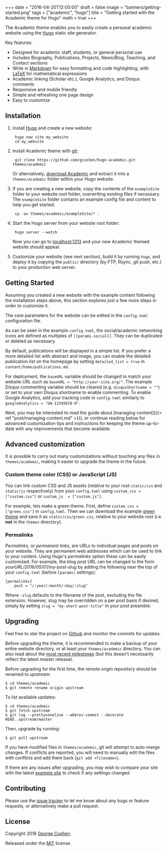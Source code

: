 +++
date = "2016-04-20T12:00:00"
draft = false
image = "banners/getting-started.png"
tags = ["academic", "hugo"]
title = "Getting started with the Academic theme for Hugo"
math = true
+++

The Academic theme enables you to easily create a personal academic website using the [Hugo](https://gohugo.io) static site generator.

Key features:

- Designed for academic staff, students, or general personal use
- Includes Biography, Publications, Projects, News/Blog, Teaching, and Contact sections
- Write in [Markdown](https://github.com/adam-p/markdown-here/wiki/Markdown-Cheatsheet) for easy formatting and code highlighting, with [LaTeX](https://en.wikibooks.org/wiki/LaTeX/Mathematics) for mathematical expressions
- Academic linking (Scholar etc.), Google Analytics, and Disqus comments
- Responsive and mobile friendly
- Simple and refreshing one page design
- Easy to customize
<!--more-->

## Installation

1. Install [Hugo](https://gohugo.io/overview/installing/) and create a new website:

        hugo new site my_website
        cd my_website

2. Install Academic theme with [git](https://help.github.com/articles/set-up-git/):

        git clone https://github.com/gcushen/hugo-academic.git themes/academic

    Or alternatively, [download Academic](https://github.com/gcushen/hugo-academic/archive/master.zip) and extract it into a `themes/academic` folder within your Hugo website.

3. If you are creating a new website, copy the contents of the `exampleSite` folder to your website root folder, overwriting existing files if necessary. The `exampleSite` folder contains an example config file and content to help you get started.

        cp -av themes/academic/exampleSite/* .

4. Start the Hugo server from your website root folder:

        hugo server --watch

    Now you can go to [localhost:1313](http://localhost:1313) and your new Academic themed website should appear.

5. Customize your website (see next section), build it by running `hugo`, and deploy it by copying the `public/` directory (by FTP, Rsync, git push, etc.) to your production web server.


## Getting Started

Assuming you created a new website with the example content following the installation steps above, this section explores just a few more steps in order to customize it.

The core parameters for the website can be edited in the `config.toml` configuration file.

As can be seen in the example `config.toml`, the social/academic networking icons are defined as multiples of `[[params.social]]`. They can be duplicated or deleted as necessary.

By default, publications will be displayed in a simple list. If you prefer a more detailed list with abstract and image, you can enable the detailed publication list on the homepage by setting `detailed_list = true` in `content/home/publications.md`.

For deployment, the `baseURL` variable should be changed to match your website URL such as `baseURL = "http://your-site.org/"`. The example Disqus commenting variable should be cleared (e.g. `disqusShortname = ""`) or set to your own Disqus shortname to enable commenting. To enable Google Analytics, add your tracking code in `config.toml` similarly to `googleAnalytics = "UA-12345678-9"`.

Next, you may be interested to read the guide about [managing content]({{< ref "post/managing-content.md" >}}), or continue reading below for advanced customization tips and instructions for keeping the theme up-to-date with any improvements that become available.


## Advanced customization

It is possible to carry out many customizations without touching any files in `themes/academic`, making it easier to upgrade the theme in the future.

### Custom theme color (CSS) or JavaScript (JS)

You can link custom CSS and JS assets (relative to your root `static/css` and `static/js` respectively) from your `config.toml` using `custom_css = ["custom.css"]` or `custom_js  = ["custom.js"]`.

For example, lets make a green theme. First, define `custom_css = ["green.css"]` in `config.toml`. Then we can download the example [green theme](https://gist.github.com/gcushen/d5525a4506b9ccf83f2bce592a895495) and save it as `static/css/green.css`, relative to your website root (i.e. **not** in the `themes` directory).

### Permalinks

*Permalinks*, or *permanent links*, are URLs to individual pages and posts on your website. They are permanent web addresses which can be used to link to your content. Using Hugo's *permalinks* option these can be easily customized. For example, the blog post URL can be changed to the form *yourURL/2016/05/01/my-post-slug* by adding the following near the top of your `config.toml` (before `[params]` settings):

    [permalinks]
        post = "/:year/:month/:day/:slug"

Where `:slug` defaults to the filename of the post, excluding the file extension. However, slug may be overridden on a per post basis if desired, simply by setting `slug = "my-short-post-title"` in your post preamble.


## Upgrading

Feel free to *star* the project on [Github](https://github.com/gcushen/hugo-academic/) and monitor the commits for updates.

Before upgrading the theme, it is recommended to make a backup of your entire website directory, or at least your `themes/academic` directory. You can also read about the [most recent milestones](https://github.com/gcushen/hugo-academic/releases) (but this doesn't necessarily reflect the latest *master* release).

Before upgrading for the first time, the remote *origin* repository should be renamed to *upstream*:

    $ cd themes/academic
    $ git remote rename origin upstream

To list available updates:

    $ cd themes/academic
    $ git fetch upstream
    $ git log --pretty=oneline --abbrev-commit --decorate HEAD..upstream/master

Then, upgrade by running:

    $ git pull upstream

If you have modified files in `themes/academic`, git will attempt to auto-merge changes. If conflicts are reported, you will need to manually edit the files with conflicts and add them back (`git add <filename>`).

If there are any issues after upgrading, you may wish to compare your site with the latest [example site](https://github.com/gcushen/hugo-academic/tree/master/exampleSite) to check if any settings changed.


## Contributing

Please use the [issue tracker](https://github.com/gcushen/hugo-academic/issues) to let me know about any bugs or feature requests, or alternatively make a pull request.


## License

Copyright 2016 [George Cushen](https://georgecushen.com).

Released under the [MIT](https://github.com/gcushen/hugo-academic/blob/master/LICENSE.md) license.
